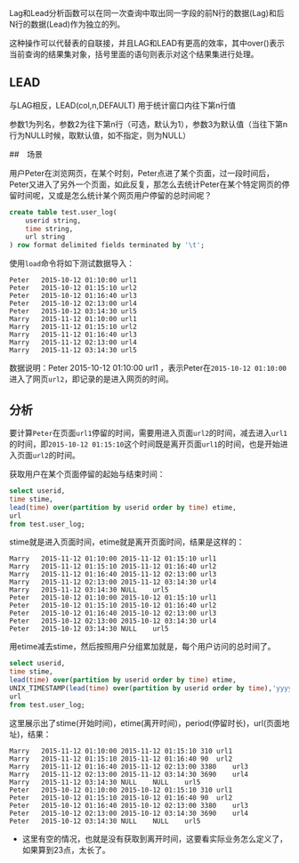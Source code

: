 Lag和Lead分析函数可以在同一次查询中取出同一字段的前N行的数据(Lag)和后N行的数据(Lead)作为独立的列。

这种操作可以代替表的自联接，并且LAG和LEAD有更高的效率，其中over()表示当前查询的结果集对象，括号里面的语句则表示对这个结果集进行处理。



## LEAD

与LAG相反，LEAD(col,n,DEFAULT) 用于统计窗口内往下第n行值

参数1为列名，参数2为往下第n行（可选，默认为1），参数3为默认值（当往下第n行为NULL时候，取默认值，如不指定，则为NULL）

##　场景

用户Peter在浏览网页，在某个时刻，Peter点进了某个页面，过一段时间后，Peter又进入了另外一个页面，如此反复，那怎么去统计Peter在某个特定网页的停留时间呢，又或是怎么统计某个网页用户停留的总时间呢？

```sql
create table test.user_log(
    userid string,
    time string,
    url string
) row format delimited fields terminated by '\t';
```

使用`load`命令将如下测试数据导入：

```
Peter	2015-10-12 01:10:00	url1
Peter	2015-10-12 01:15:10	url2
Peter	2015-10-12 01:16:40	url3
Peter	2015-10-12 02:13:00	url4
Peter	2015-10-12 03:14:30	url5
Marry	2015-11-12 01:10:00	url1
Marry	2015-11-12 01:15:10	url2
Marry	2015-11-12 01:16:40	url3
Marry	2015-11-12 02:13:00	url4
Marry	2015-11-12 03:14:30	url5
```

数据说明：Peter	2015-10-12 01:10:00	url1   ，表示Peter在`2015-10-12 01:10:00`进入了网页`url2`，即记录的是进入网页的时间。

## 分析

要计算`Peter`在页面`url1`停留的时间，需要用进入页面`url2`的时间，减去进入`url1`的时间，即`2015-10-12 01:15:10`这个时间既是离开页面`url1`的时间，也是开始进入页面`url2`的时间。

获取用户在某个页面停留的起始与结束时间：

```sql
select userid,
time stime,
lead(time) over(partition by userid order by time) etime,
url 
from test.user_log;
```

stime就是进入页面时间，etime就是离开页面时间，结果是这样的：

```
Marry	2015-11-12 01:10:00	2015-11-12 01:15:10	url1
Marry	2015-11-12 01:15:10	2015-11-12 01:16:40	url2
Marry	2015-11-12 01:16:40	2015-11-12 02:13:00	url3
Marry	2015-11-12 02:13:00	2015-11-12 03:14:30	url4
Marry	2015-11-12 03:14:30	NULL	url5
Peter	2015-10-12 01:10:00	2015-10-12 01:15:10	url1
Peter	2015-10-12 01:15:10	2015-10-12 01:16:40	url2
Peter	2015-10-12 01:16:40	2015-10-12 02:13:00	url3
Peter	2015-10-12 02:13:00	2015-10-12 03:14:30	url4
Peter	2015-10-12 03:14:30	NULL	url5
```

用etime减去stime，然后按照用户分组累加就是，每个用户访问的总时间了。

```sql
select userid,
time stime,
lead(time) over(partition by userid order by time) etime,
UNIX_TIMESTAMP(lead(time) over(partition by userid order by time),'yyyy-MM-dd HH:mm:ss')- UNIX_TIMESTAMP(time,'yyyy-MM-dd HH:mm:ss') period,
url 
from test.user_log;
```

这里展示出了stime(开始时间)，etime(离开时间)，period(停留时长)，url(页面地址)，结果：

```
Marry	2015-11-12 01:10:00	2015-11-12 01:15:10	310	url1
Marry	2015-11-12 01:15:10	2015-11-12 01:16:40	90	url2
Marry	2015-11-12 01:16:40	2015-11-12 02:13:00	3380	url3
Marry	2015-11-12 02:13:00	2015-11-12 03:14:30	3690	url4
Marry	2015-11-12 03:14:30	NULL	NULL	url5
Peter	2015-10-12 01:10:00	2015-10-12 01:15:10	310	url1
Peter	2015-10-12 01:15:10	2015-10-12 01:16:40	90	url2
Peter	2015-10-12 01:16:40	2015-10-12 02:13:00	3380	url3
Peter	2015-10-12 02:13:00	2015-10-12 03:14:30	3690	url4
Peter	2015-10-12 03:14:30	NULL	NULL	url5
```

- 这里有空的情况，也就是没有获取到离开时间，这要看实际业务怎么定义了，如果算到23点，太长了。